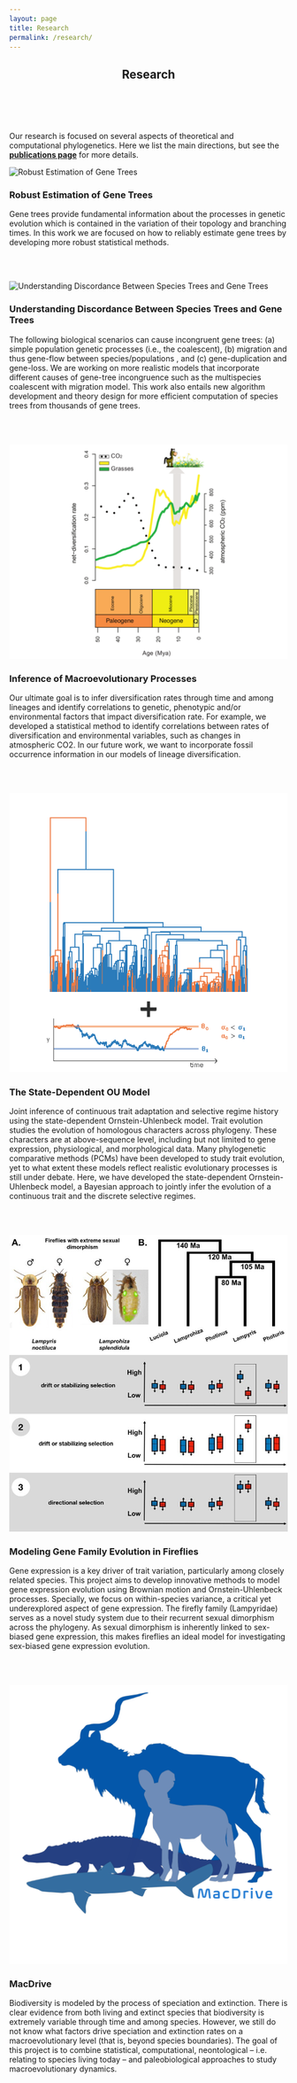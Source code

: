 ```yaml
---
layout: page
title: Research
permalink: /research/
---
```



<header class="page-header">
  <h2 class="page-title">Research</h2>
  <br>
</header>

<div class="center">

<p class="intro-text">
  Our research is focused on several aspects of theoretical and computational phylogenetics. Here we list the main directions, but see the <a href="/publications" target="_blank"><strong>publications page</strong></a> for more details.
</p>

<div class="projects-container">

  <!-- Section 1 -->
  <div class="project">
    <img class="project-image floatleft" src="/assets/images/Figure_1_v2.png" alt="Robust Estimation of Gene Trees">
    <div class="project-content">
        <h3>Robust Estimation of Gene Trees</h3>
        <p class="project-description">
            Gene trees provide fundamental information about the processes in genetic evolution which is contained in the variation of their topology and branching times.
            In this work we are focused on how to reliably estimate gene trees by developing more robust statistical methods.
        </p>
    </div>
  </div>

  <br><br>

  <!-- Section 2 -->
  <div class="project">
    <img class="project-image floatright" src="/assets/images/Figure_2_v2.png" alt="Understanding Discordance Between Species Trees and Gene Trees">
    <div class="project-content">
        <h3>Understanding Discordance Between Species Trees and Gene Trees</h3>
        <p class="project-description">
            The following biological scenarios can cause incongruent gene trees: (a) simple population genetic processes (i.e., the coalescent), (b) migration and thus gene-flow between species/populations , and (c) gene-duplication and gene-loss.
            We are working on more realistic models that incorporate different causes of gene-tree incongruence such as the multispecies coalescent with migration model.
            This work also entails new algorithm development and theory design for more efficient computation of species trees from thousands of gene trees.
        </p>
    </div>
  </div>

  <br><br>

  <!-- Section 3 -->
  <div class="project">
    <img class="project-image floatleft" src="/assets/images/Figure_4.png" alt="Inference of Macroevolutionary Processes">
    <div class="project-content">
        <h3>Inference of Macroevolutionary Processes</h3>
        <p class="project-description">
            Our ultimate goal is to infer diversification rates through time and among lineages and identify correlations to genetic, phenotypic and/or environmental factors that impact diversification rate.
            For example, we developed a statistical method to identify correlations between rates of diversification and environmental variables, such as changes in atmospheric CO2.
            In our future work, we want to incorporate fossil occurrence information in our models of lineage diversification.
        </p>
    </div>
  </div>

  <br><br>

  <!-- Section 4 -->
  <div class="project">
    <img class="project-image floatright" src="/assets/images/trait_evolution.png" alt="The State-Dependent OU Model">
    <div class="project-content">
        <h3>The State-Dependent OU Model</h3>
        <p class="project-description">
            Joint inference of continuous trait adaptation and selective regime history using the state-dependent Ornstein-Uhlenbeck model.
            Trait evolution studies the evolution of homologous characters across phylogeny. These characters are at above-sequence level, including but not limited to gene expression, physiological, and morphological data.
            Many phylogenetic comparative methods (PCMs) have been developed to study trait evolution, yet to what extent these models reflect realistic evolutionary processes is still under debate.
            Here, we have developed the state-dependent Ornstein-Uhlenbeck model, a Bayesian approach to jointly infer the evolution of a continuous trait and the discrete selective regimes.
        </p>
    </div>
  </div>

  <br><br>

  <!-- Section 5 -->
  <div class="project">
    <img class="project-image floatleft" src="/assets/images/gene_family.jpg" alt="Gene Family Evolution in Fireflies">
    <div class="project-content">
        <h3>Modeling Gene Family Evolution in Fireflies</h3>
        <p class="project-description">
          Gene expression is a key driver of trait variation, particularly among closely related species. This project aims to develop innovative methods to model gene expression evolution using Brownian motion and Ornstein-Uhlenbeck processes. Specially, we focus on within-species variance, a critical yet underexplored aspect of gene expression.
          The firefly family (Lampyridae) serves as a novel study system due to their recurrent sexual dimorphism across the phylogeny. As sexual dimorphism is inherently linked to sex-biased gene expression, this makes fireflies an ideal model for investigating sex-biased gene expression evolution.
        </p>
    </div>
  </div>

  <br><br>

  <!-- Section 6 -->
  <div class="project">
    <img class="project-image floatright" src="/assets/images/MacDrive.png" alt="MacDrive">
    <div class="project-content">
        <h3>MacDrive</h3>
        <p class="project-description">
            Biodiversity is modeled by the process of speciation and extinction. There is clear evidence from both living and extinct species that biodiversity is extremely variable through time and among species.
            However, we still do not know what factors drive speciation and extinction rates on a macroevolutionary level (that is, beyond species boundaries).
            The goal of this project is to combine statistical, computational, neontological – i.e. relating to species living today – and paleobiological approaches to study macroevolutionary dynamics.
        </p>
    </div>
  </div>

</div>

</div>
